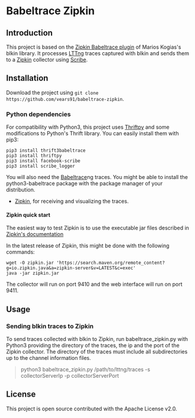 # Babeltrace Zipkin

## Introduction 

This project is based on the [Zipkin Babeltrace plugin](https://github.com/marioskogias/blkin) of Marios Kogias's blkin library. It processes [LTTng](http://lttng.org/) traces captured with blkin and sends them to a [Zipkin](http://zipkin.io) collector using [Scribe](https://pypi.python.org/pypi/facebook-scribe/).


## Installation

Download the project using `git clone https://github.com/vears91/babeltrace-zipkin`.


### Python dependencies

For compatibility with Python3, this project uses [Thriftpy](https://github.com/eleme/thriftpy) and some modifications to Python's Thrift library.
You can easily install them with pip3:
```
pip3 install thrift3babeltrace
pip3 install thriftpy
pip3 install facebook-scribe
pip3 install scribe_logger
```
You will also need the [Babeltrace](http://diamon.org/babeltrace/#getting)ng traces.
You might be able to install the python3-babeltrace package with the package manager of your distribution.
* [Zipkin](https://github.com/openzipkin/zipkin), for receiving and visualizing the traces.

#### Zipkin quick start

The easiest way to test Zipkin is to use the executable jar files described in [Zipkin's documentation](https://github.com/openzipkin/zipkin) 

In the latest release of Zipkin, this might be done with the following commands:

```
wget -O zipkin.jar 'https://search.maven.org/remote_content?g=io.zipkin.java&a=zipkin-server&v=LATEST&c=exec'
java -jar zipkin.jar
```

The collector will run on port 9410 and the web interface will run on port 9411.

## Usage

### Sending blkin traces to Zipkin

To send traces collected with blkin to Zipkin, run babeltrace_zipkin.py with Python3 providing the directory of the traces, the ip and the port of the Zipkin collector. The directory of the traces must include all subdirectories up to the channel information files. 

> python3 babeltrace_zipkin.py /path/to/lttng/traces -s collectorServerIp -p collectorServerPort 




## License

This project is open source contributed with the Apache License v2.0.
